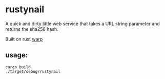 # rustynail

A quick and dirty little web service that takes a URL string parameter and returns the sha256 hash.

Built on rust [warp](https://github.com/seanmonstar/warp)

## usage:

    cargo build
    ./target/debug/rustynail
